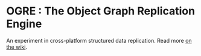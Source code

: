 # OGRE : The Object Graph Replication Engine

An experiment in cross-platform structured data replication. Read more [on the wiki](https://github.com/BernieSumption/OGRE/wiki).
